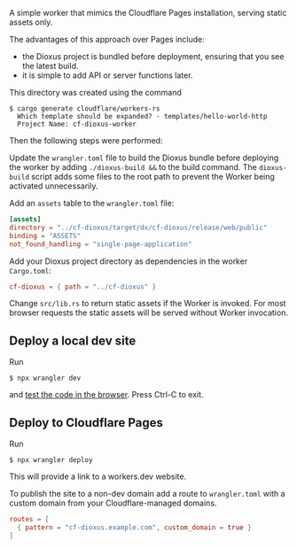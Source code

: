 A simple worker that mimics the Cloudflare Pages installation, serving static assets only.

The advantages of this approach over Pages include:
- the Dioxus project is bundled before deployment, ensuring that you see the latest build.
- it is simple to add API or server functions later.

This directory was created using the command
```
$ cargo generate cloudflare/workers-rs
  Which template should be expanded? · templates/hello-world-http
  Project Name: cf-dioxus-worker
```

Then the following steps were performed:

Update the `wrangler.toml` file to build the Dioxus bundle before deploying the
worker by adding `./dioxus-build &&` to the build command. The `dioxus-build`
script adds some files to the root path to prevent the Worker being activated
unnecessarily.

Add an `assets` table to the `wrangler.toml` file:
```toml
[assets]
directory = "../cf-dioxus/target/dx/cf-dioxus/release/web/public"
binding = "ASSETS"
not_found_handling = "single-page-application"
```

Add your Dioxus project directory as dependencies in the worker `Cargo.toml`:
```toml
cf-dioxus = { path = "../cf-dioxus" }
```

Change `src/lib.rs` to return static assets if the Worker is invoked. For most
browser requests the static assets will be served without Worker invocation.

## Deploy a local dev site

Run
```
$ npx wrangler dev
```
and [test the code in the browser](http://localhost:8787/). Press Ctrl-C to exit.

## Deploy to Cloudflare Pages

Run
```
$ npx wrangler deploy
```

This will provide a link to a workers.dev website.

To publish the site to a non-dev domain add a route to `wrangler.toml` with a
custom domain from your Cloudflare-managed domains.
```toml
routes = [
  { pattern = "cf-dioxus.example.com", custom_domain = true }
]
```
